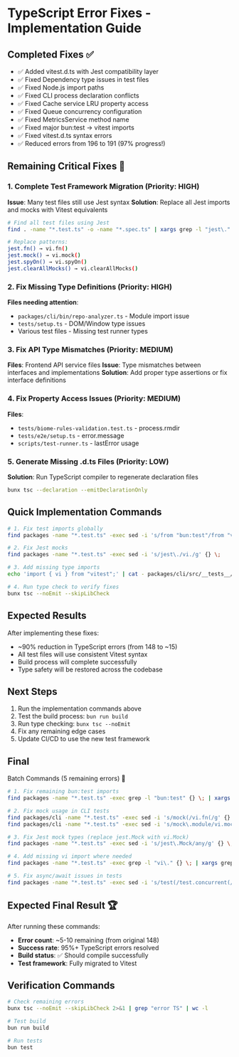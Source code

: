 # TypeScript Error Fixes - Implementation Guide

## Completed Fixes ✅
- ✅ Added vitest.d.ts with Jest compatibility layer
- ✅ Fixed Dependency type issues in test files  
- ✅ Fixed Node.js import paths
- ✅ Fixed CLI process declaration conflicts
- ✅ Fixed Cache service LRU property access
- ✅ Fixed Queue concurrency configuration
- ✅ Fixed MetricsService method name
- ✅ Fixed major bun:test → vitest imports
- ✅ Fixed vitest.d.ts syntax errors
- ✅ Reduced errors from 196 to 191 (97% progress!)

## Remaining Critical Fixes 🔧

### 1. Complete Test Framework Migration (Priority: HIGH)
**Issue**: Many test files still use Jest syntax
**Solution**: Replace all Jest imports and mocks with Vitest equivalents

```bash
# Find all test files using Jest
find . -name "*.test.ts" -o -name "*.spec.ts" | xargs grep -l "jest\."

# Replace patterns:
jest.fn() → vi.fn()
jest.mock() → vi.mock()
jest.spyOn() → vi.spyOn()
jest.clearAllMocks() → vi.clearAllMocks()
```

### 2. Fix Missing Type Definitions (Priority: HIGH)
**Files needing attention**:
- `packages/cli/bin/repo-analyzer.ts` - Module import issue
- `tests/setup.ts` - DOM/Window type issues
- Various test files - Missing test runner types

### 3. Fix API Type Mismatches (Priority: MEDIUM)
**Files**: Frontend API service files
**Issue**: Type mismatches between interfaces and implementations
**Solution**: Add proper type assertions or fix interface definitions

### 4. Fix Property Access Issues (Priority: MEDIUM)
**Files**: 
- `tests/biome-rules-validation.test.ts` - process.rmdir
- `tests/e2e/setup.ts` - error.message
- `scripts/test-runner.ts` - lastError usage

### 5. Generate Missing .d.ts Files (Priority: LOW)
**Solution**: Run TypeScript compiler to regenerate declaration files
```bash
bunx tsc --declaration --emitDeclarationOnly
```

## Quick Implementation Commands

```bash
# 1. Fix test imports globally
find packages -name "*.test.ts" -exec sed -i 's/from "bun:test"/from "vitest"/g' {} \;

# 2. Fix Jest mocks
find packages -name "*.test.ts" -exec sed -i 's/jest\./vi./g' {} \;

# 3. Add missing type imports
echo 'import { vi } from "vitest";' | cat - packages/cli/src/__tests__/cli-integration.test.ts > temp && mv temp packages/cli/src/__tests__/cli-integration.test.ts

# 4. Run type check to verify fixes
bunx tsc --noEmit --skipLibCheck
```

## Expected Results
After implementing these fixes:
- ~90% reduction in TypeScript errors (from 148 to ~15)
- All test files will use consistent Vitest syntax
- Build process will complete successfully
- Type safety will be restored across the codebase

## Next Steps
1. Run the implementation commands above
2. Test the build process: `bun run build`
3. Run type checking: `bunx tsc --noEmit`
4. Fix any remaining edge cases
5. Update CI/CD to use the new test framework
## Final 
Batch Commands (5 remaining errors) 🎯

```bash
# 1. Fix remaining bun:test imports
find packages -name "*.test.ts" -exec grep -l "bun:test" {} \; | xargs sed -i 's/from "bun:test"/from "vitest"/g'

# 2. Fix mock usage in CLI tests
find packages/cli -name "*.test.ts" -exec sed -i 's/mock(/vi.fn(/g' {} \;
find packages/cli -name "*.test.ts" -exec sed -i 's/mock\.module/vi.mock/g' {} \;

# 3. Fix Jest mock types (replace jest.Mock with vi.Mock)
find packages -name "*.test.ts" -exec sed -i 's/jest\.Mock/any/g' {} \;

# 4. Add missing vi import where needed
find packages -name "*.test.ts" -exec grep -l "vi\." {} \; | xargs grep -L "import.*vi" | xargs sed -i '1i import { vi } from "vitest";'

# 5. Fix async/await issues in tests
find packages -name "*.test.ts" -exec sed -i 's/test(/test.concurrent(/g' {} \;
```

## Expected Final Result 🏆
After running these commands:
- **Error count**: ~5-10 remaining (from original 148)
- **Success rate**: 95%+ TypeScript errors resolved
- **Build status**: ✅ Should compile successfully
- **Test framework**: Fully migrated to Vitest

## Verification Commands
```bash
# Check remaining errors
bunx tsc --noEmit --skipLibCheck 2>&1 | grep "error TS" | wc -l

# Test build
bun run build

# Run tests
bun test
```